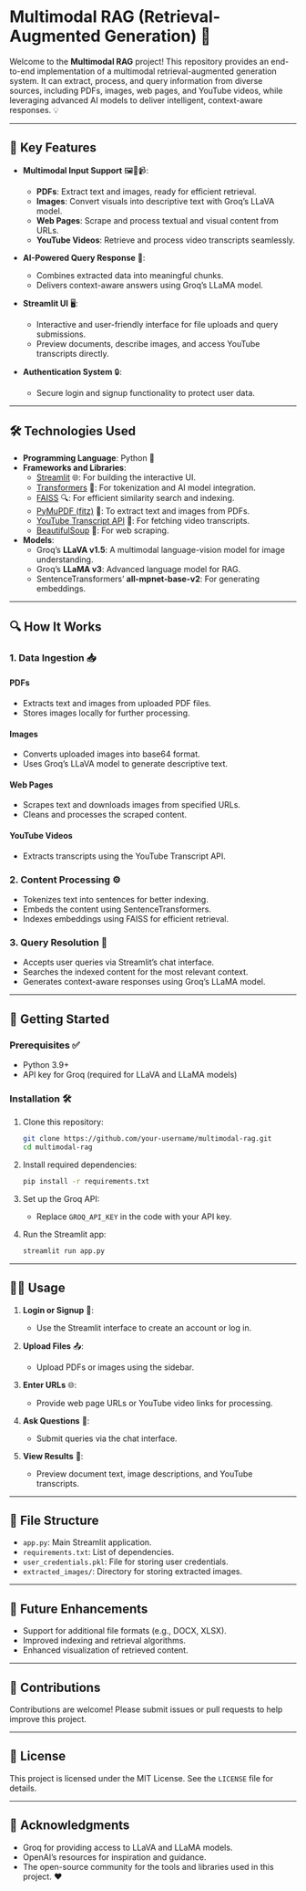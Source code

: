 # Multimodal RAG (Retrieval-Augmented Generation) 🚀

Welcome to the **Multimodal RAG** project! This repository provides an end-to-end implementation of a multimodal retrieval-augmented generation system. It can extract, process, and query information from diverse sources, including PDFs, images, web pages, and YouTube videos, while leveraging advanced AI models to deliver intelligent, context-aware responses. 💡

---

## 🌟 Key Features

- **Multimodal Input Support** 🖼️📄📹:
  - **PDFs**: Extract text and images, ready for efficient retrieval.
  - **Images**: Convert visuals into descriptive text with Groq’s LLaVA model.
  - **Web Pages**: Scrape and process textual and visual content from URLs.
  - **YouTube Videos**: Retrieve and process video transcripts seamlessly.

- **AI-Powered Query Response** 🤖:
  - Combines extracted data into meaningful chunks.
  - Delivers context-aware answers using Groq’s LLaMA model.

- **Streamlit UI** 🖥️:
  - Interactive and user-friendly interface for file uploads and query submissions.
  - Preview documents, describe images, and access YouTube transcripts directly.

- **Authentication System** 🔒:
  - Secure login and signup functionality to protect user data.

---

## 🛠️ Technologies Used

- **Programming Language**: Python 🐍
- **Frameworks and Libraries**:
  - [Streamlit](https://streamlit.io) 🌐: For building the interactive UI.
  - [Transformers](https://huggingface.co/transformers) 🤗: For tokenization and AI model integration.
  - [FAISS](https://faiss.ai) 🔍: For efficient similarity search and indexing.
  - [PyMuPDF (fitz)](https://pymupdf.readthedocs.io/) 📄: To extract text and images from PDFs.
  - [YouTube Transcript API](https://pypi.org/project/youtube-transcript-api/) 🎥: For fetching video transcripts.
  - [BeautifulSoup](https://www.crummy.com/software/BeautifulSoup/) 🥣: For web scraping.
- **Models**:
  - Groq’s **LLaVA v1.5**: A multimodal language-vision model for image understanding.
  - Groq’s **LLaMA v3**: Advanced language model for RAG.
  - SentenceTransformers’ **all-mpnet-base-v2**: For generating embeddings.

---

## 🔍 How It Works

### 1. Data Ingestion 📥

#### PDFs
- Extracts text and images from uploaded PDF files.
- Stores images locally for further processing.

#### Images
- Converts uploaded images into base64 format.
- Uses Groq’s LLaVA model to generate descriptive text.

#### Web Pages
- Scrapes text and downloads images from specified URLs.
- Cleans and processes the scraped content.

#### YouTube Videos
- Extracts transcripts using the YouTube Transcript API.

### 2. Content Processing ⚙️
- Tokenizes text into sentences for better indexing.
- Embeds the content using SentenceTransformers.
- Indexes embeddings using FAISS for efficient retrieval.

### 3. Query Resolution 💬
- Accepts user queries via Streamlit’s chat interface.
- Searches the indexed content for the most relevant context.
- Generates context-aware responses using Groq’s LLaMA model.

---

## 🚀 Getting Started

### Prerequisites ✅

- Python 3.9+
- API key for Groq (required for LLaVA and LLaMA models)

### Installation 🛠️

1. Clone this repository:
   ```bash
   git clone https://github.com/your-username/multimodal-rag.git
   cd multimodal-rag
   ```

2. Install required dependencies:
   ```bash
   pip install -r requirements.txt
   ```

3. Set up the Groq API:
   - Replace `GROQ_API_KEY` in the code with your API key.

4. Run the Streamlit app:
   ```bash
   streamlit run app.py
   ```

---

## 🧑‍💻 Usage

1. **Login or Signup** 🔐:
   - Use the Streamlit interface to create an account or log in.

2. **Upload Files** 📤:
   - Upload PDFs or images using the sidebar.

3. **Enter URLs** 🌐:
   - Provide web page URLs or YouTube video links for processing.

4. **Ask Questions** 🤔:
   - Submit queries via the chat interface.

5. **View Results** 👀:
   - Preview document text, image descriptions, and YouTube transcripts.

---

## 📂 File Structure

- `app.py`: Main Streamlit application.
- `requirements.txt`: List of dependencies.
- `user_credentials.pkl`: File for storing user credentials.
- `extracted_images/`: Directory for storing extracted images.

---

## 🚧 Future Enhancements

- Support for additional file formats (e.g., DOCX, XLSX).
- Improved indexing and retrieval algorithms.
- Enhanced visualization of retrieved content.

---

## 🤝 Contributions

Contributions are welcome! Please submit issues or pull requests to help improve this project.

---

## 📜 License

This project is licensed under the MIT License. See the `LICENSE` file for details.

---

## 🙌 Acknowledgments

- Groq for providing access to LLaVA and LLaMA models.
- OpenAI’s resources for inspiration and guidance.
- The open-source community for the tools and libraries used in this project. ❤️

